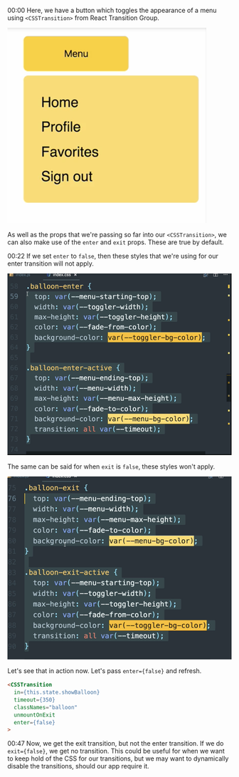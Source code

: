 00:00 Here, we have a button which toggles the appearance of a menu using `<CSSTransition>` from React Transition Group. 

![Menu](../images/react-disable-rtg-enter-and-or-exit-transitions-using-the-enter-and-exit-props-menu.png)

As well as the props that we're passing so far into our `<CSSTransition>`, we can also make use of the `enter` and `exit` props. These are true by default.

00:22 If we set `enter` to `false`, then these styles that we're using for our enter transition will not apply. 

![Enter Transition](../images/react-disable-rtg-enter-and-or-exit-transitions-using-the-enter-and-exit-props-enter-transition.png)

The same can be said for when `exit` is `false`, these styles won't apply. 

![Exit Transition](../images/react-disable-rtg-enter-and-or-exit-transitions-using-the-enter-and-exit-props-exit-transition.png)

Let's see that in action now. Let's pass `enter={false}` and refresh.

```html
<CSSTransition
  in={this.state.showBalloon}
  timeout={350}
  classNames="balloon"
  unmountOnExit
  enter={false}
>
```

00:47 Now, we get the exit transition, but not the enter transition. If we do `exit={false}`, we get no transition. This could be useful for when we want to keep hold of the CSS for our transitions, but we may want to dynamically disable the transitions, should our app require it.